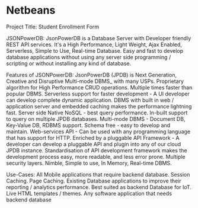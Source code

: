 # Netbeans
Project Title: Student Enrollment Form

JSONPowerDB:
JsonPowerDB is a Database Server with Developer friendly REST API services. It's a High Performance, Light Weight, Ajax Enabled, Serverless, Simple to Use, Real-time Database.
Easy and fast to develop database applications without using any server side programming / scripting or without installing any kind of database.

Features of JSONPowerDB:
JsonPowerDB (JPDB) is Next Generation, Creative and Disruptive Multi-mode DBMS_ with many USPs.
Proprietary algorithm for High Performance CRUD operations. Multiple times faster than popular DBMS.
Serverless support for faster development - A UI developer can develop complete dynamic application.
DBMS with built in web / application server and embedded caching makes the performance lightning fast.
Server side Native NoSQL - best query performance.
In-built support to query on multiple JPDB databases.
Multi-mode DBMS - Document DB, Key-Value DB, RDBMS support.
Schema free - easy to develop and maintain.
Web-services API - Can be used with any programming language that has support for HTTP.
Enriched by a pluggable API Framework - A developer can develop a pluggable API and plugin into any of our cloud JPDB instance.
Standardisation of API development framework makes the development process easy, more readable, and less error prone.
Multiple security layers.
Nimble, Simple to use, In Memory, Real-time DBMS.

Use-Cases:
All Mobile applications that require backend database.
Session Caching.
Page Caching.
Existing Database applications to improve their reporting / analytics performance.
Best suited as backend Database for IoT.
Live HTML templates / themes.
Any software application that needs backend database
